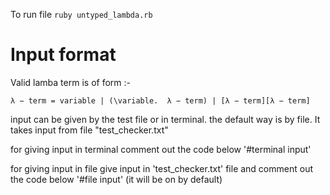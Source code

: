 To run file `ruby untyped_lambda.rb`
# Input format
Valid lamba term is of form :-
```
λ − term = variable | (\variable.  λ − term) | [λ − term][λ − term]
```
input can be given by the test file or in terminal.
the default way is by file.
It takes input from file "test_checker.txt"

for giving input in terminal comment out the code below '#terminal input'

for giving input in file give input in 'test_checker.txt' file and comment out the code below '#file input' (it will be on by default)
